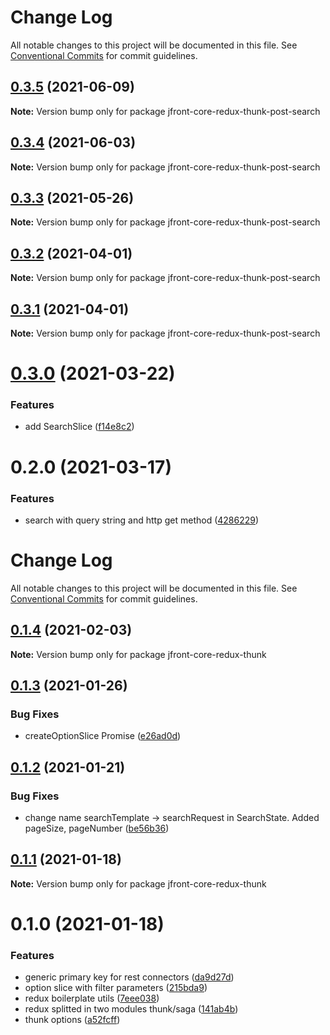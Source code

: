 # Change Log

All notable changes to this project will be documented in this file.
See [Conventional Commits](https://conventionalcommits.org) for commit guidelines.

## [0.3.5](https://github.com/Jepria/jfront-core/compare/jfront-core-redux-thunk-post-search@0.3.4...jfront-core-redux-thunk-post-search@0.3.5) (2021-06-09)

**Note:** Version bump only for package jfront-core-redux-thunk-post-search





## [0.3.4](https://github.com/Jepria/jfront-core/compare/jfront-core-redux-thunk-post-search@0.3.3...jfront-core-redux-thunk-post-search@0.3.4) (2021-06-03)

**Note:** Version bump only for package jfront-core-redux-thunk-post-search





## [0.3.3](https://github.com/Jepria/jfront-core/compare/jfront-core-redux-thunk-post-search@0.3.2...jfront-core-redux-thunk-post-search@0.3.3) (2021-05-26)

**Note:** Version bump only for package jfront-core-redux-thunk-post-search





## [0.3.2](https://github.com/Jepria/jfront-core/compare/jfront-core-redux-thunk-post-search@0.3.1...jfront-core-redux-thunk-post-search@0.3.2) (2021-04-01)

**Note:** Version bump only for package jfront-core-redux-thunk-post-search





## [0.3.1](https://github.com/Jepria/jfront-core/compare/jfront-core-redux-thunk-post-search@0.3.0...jfront-core-redux-thunk-post-search@0.3.1) (2021-04-01)

**Note:** Version bump only for package jfront-core-redux-thunk-post-search





# [0.3.0](https://github.com/Jepria/jfront-core/compare/jfront-core-redux-thunk-post-search@0.2.0...jfront-core-redux-thunk-post-search@0.3.0) (2021-03-22)


### Features

* add SearchSlice ([f14e8c2](https://github.com/Jepria/jfront-core/commit/f14e8c2134ace07c02b33d6a96d1d936b65f3b36))





# 0.2.0 (2021-03-17)


### Features

* search with query string and http get method ([4286229](https://github.com/Jepria/jfront-core/commit/4286229a56a4313fbe9ed55f886f03f09924a0d2))





# Change Log

All notable changes to this project will be documented in this file. See
[Conventional Commits](https://conventionalcommits.org) for commit guidelines.

## [0.1.4](https://github.com/Jepria/jfront-core/compare/jfront-core-redux-thunk@0.1.3...jfront-core-redux-thunk@0.1.4) (2021-02-03)

**Note:** Version bump only for package jfront-core-redux-thunk

## [0.1.3](https://github.com/Jepria/jfront-core/compare/jfront-core-redux-thunk@0.1.2...jfront-core-redux-thunk@0.1.3) (2021-01-26)

### Bug Fixes

- createOptionSlice Promise
  ([e26ad0d](https://github.com/Jepria/jfront-core/commit/e26ad0d83b8dd79641d580922bbac93bc5521c9a))

## [0.1.2](https://github.com/Jepria/jfront-core/compare/jfront-core-redux-thunk@0.1.1...jfront-core-redux-thunk@0.1.2) (2021-01-21)

### Bug Fixes

- change name searchTemplate -> searchRequest in SearchState. Added pageSize, pageNumber
  ([be56b36](https://github.com/Jepria/jfront-core/commit/be56b36a33847dd947fc6e954b38bf72567a0753))

## [0.1.1](https://github.com/Jepria/jfront-core/compare/jfront-core-redux-thunk@0.1.0...jfront-core-redux-thunk@0.1.1) (2021-01-18)

**Note:** Version bump only for package jfront-core-redux-thunk

# 0.1.0 (2021-01-18)

### Features

- generic primary key for rest connectors
  ([da9d27d](https://github.com/Jepria/jfront-core/commit/da9d27daa4be402a1cda9c58b4ec27b1ffe656a0))
- option slice with filter parameters
  ([215bda9](https://github.com/Jepria/jfront-core/commit/215bda920f29760f5a5b6d29d189b50a6922a307))
- redux boilerplate utils
  ([7eee038](https://github.com/Jepria/jfront-core/commit/7eee038869990efe2a6560d2fb13fd80d382842a))
- redux splitted in two modules thunk/saga
  ([141ab4b](https://github.com/Jepria/jfront-core/commit/141ab4b870b019fff734dc3e1a341a3ec0abf965))
- thunk options
  ([a52fcff](https://github.com/Jepria/jfront-core/commit/a52fcffeca567a11c013d6b3ed1b3dad62052ae3))
